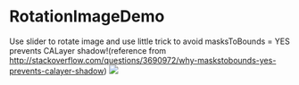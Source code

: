 RotationImageDemo
=================
Use slider to rotate image and use little trick to avoid masksToBounds = YES prevents CALayer shadow!(reference from http://stackoverflow.com/questions/3690972/why-maskstobounds-yes-prevents-calayer-shadow)
![](https://docs.google.com/uc?authuser=0&id=0B-krfmFjYr8Kc2ZBcENob0NvS2c&export=download)
